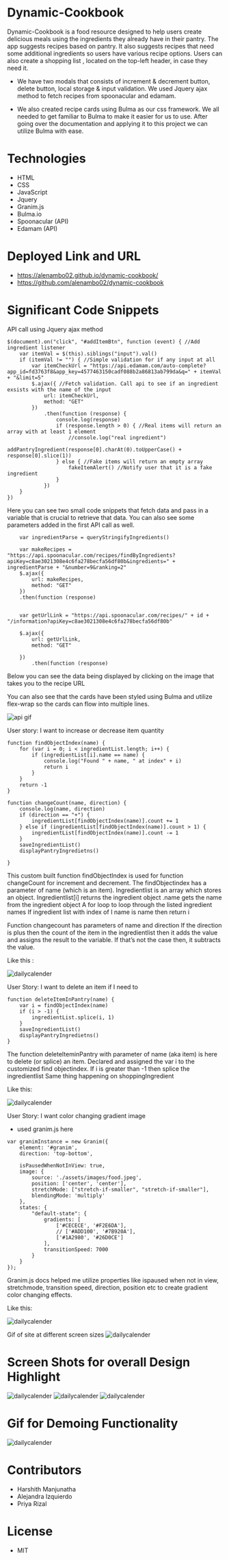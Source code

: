 # Dynamic-Cookbook
Dynamic-Cookbook is a food resource designed to help users create delicious meals using the ingredients they already have in their pantry. The app suggests recipes based on pantry. It also suggests recipes that need some additional ingredients so users have various recipe options. Users can also create a shopping list , located on the top-left header, in case they need it. 

- We have two modals that consists of increment & decrement button, delete button, local storage & input validation. We used Jquery ajax method to fetch recipes from spoonacular and edamam. 

- We also created recipe cards using Bulma as our css framework. We all needed to get familiar to Bulma to make it easier for us to use. After going over the documentation and applying it to this project we can utilize Bulma with ease.


# Technologies
- HTML
- CSS
- JavaScript
- Jquery
- Granim.js
- Bulma.io
- Spoonacular (API)
- Edamam (API)

# Deployed Link and URL

- https://alenambo02.github.io/dynamic-cookbook/
- https://github.com/alenambo02/dynamic-cookbook

# Significant Code Snippets
API call using Jquery ajax method

``` 
$(document).on("click", "#addItemBtn", function (event) { //Add ingredient listener
    var itemVal = $(this).siblings("input").val()
    if (itemVal != "") { //Simple validation for if any input at all
        var itemCheckUrl = "https://api.edamam.com/auto-complete?app_id=fd3763f8&app_key=4577463150cadf088b2a86813ab799da&q=" + itemVal + "&limit=5"
        $.ajax({ //Fetch validation. Call api to see if an ingredient exsists with the name of the input
            url: itemCheckUrl,
            method: "GET"
        })
            .then(function (response) {
                console.log(response)
                if (response.length > 0) { //Real items will return an array with at least 1 element
                    //console.log("real ingredient")
                    addPantryIngredient(response[0].charAt(0).toUpperCase() + response[0].slice(1))
                } else { //Fake items will return an empty array
                    fakeItemAlert() //Notify user that it is a fake ingredient
                }
            })
    }
})

```

Here you can see two small code snippets that fetch data and pass in a variable that is crucial to retrieve that data.
You can also see some parameters added in the first API call as well.

```
    var ingredientParse = queryStringifyIngredients()

    var makeRecipes = "https://api.spoonacular.com/recipes/findByIngredients?apiKey=c8ae3021308e4c6fa278becfa56df80b&ingredients=" + ingredientParse + "&number=9&ranking=2"
    $.ajax({
        url: makeRecipes,
        method: "GET"
    })
    .then(function (response)

 
    var getUrlLink = "https://api.spoonacular.com/recipes/" + id + "/information?apiKey=c8ae3021308e4c6fa278becfa56df80b"

    $.ajax({
        url: getUrlLink,
        method: "GET"

    })
        .then(function (response) 

```
Below you can see the data being displayed by clicking on the image that takes you to the recipe URL

You can also see that the cards have been styled using Bulma and utilize flex-wrap so the cards can flow into multiple lines.

![api gif](./assets/images/gif%20for%20recipe%20url%20api.gif )

User story: I want to increase or decrease item quantity

```
function findObjectIndex(name) {
    for (var i = 0; i < ingredientList.length; i++) {
        if (ingredientList[i].name == name) {
            console.log("Found " + name, " at index" + i)
            return i
        }
    }
    return -1
}

function changeCount(name, direction) {
    console.log(name, direction)
    if (direction == "+") {
        ingredientList[findObjectIndex(name)].count += 1
    } else if (ingredientList[findObjectIndex(name)].count > 1) {
        ingredientList[findObjectIndex(name)].count -= 1
    }
    saveIngredientList()
    displayPantryIngredietns()

}
```

This custom built function findObjectIndex is used for function changeCount for increment and decrement. The findObjectindex has a parameter of name (which is an item). Ingredientlist is an array which stores an object. Ingredientlist[i] returns the ingredient object 
.name gets the name from the ingredient object
A for loop to loop through the listed ingredient names 
If ingredient list with index of I name is name then return i 

Function changecount has parameters of name and direction
If the direction is plus then the count of the item in the ingredientlist then it  adds the value and assigns the result to the variable. 
If that’s not the case then, it subtracts the value. 

Like this :

![dailycalender](./assets/images/incAndDec.gif)

User Story: I want to delete an item if I need to

```
function deleteItemInPantry(name) {
    var i = findObjectIndex(name)
    if (i > -1) {
        ingredientList.splice(i, 1)
    }
    saveIngredientList()
    displayPantryIngredietns()
}
```

The function deleteIteminPantry with parameter of name (aka item) is here to delete (or splice) an item. 
Declared and assigned the var i to the customized find objectindex. 
If i is greater than -1 then splice the ingredientlist 
Same thing happening on shoppingIngredient 

Like this: 

![dailycalender](./assets/images/Delete.gif)

User Story: I want color changing gradient image
- used granim.js here

```
var granimInstance = new Granim({
    element: '#granim',
    direction: 'top-bottom',

    isPausedWhenNotInView: true,
    image: {
        source: './assets/images/food.jpeg',
        position: ['center', 'center'],
        stretchMode: ["stretch-if-smaller", "stretch-if-smaller"],
        blendingMode: 'multiply'
    },
    states: {
        "default-state": {
            gradients: [
                ['#CECECE', '#F2E6DA'],
                // ['#ADD100', '#7B920A'],
                ['#1A2980', '#26D0CE']
            ],
            transitionSpeed: 7000
        }
    }
});

```
Granim.js docs helped me utilize properties like ispaused when not in view, stretchmode, transition speed, direction, position etc to create gradient color changing effects. 

Like this: 

![dailycalender](./assets/images/granim.gif)

Gif of site at different screen sizes
![dailycalender](./assets/images/mobile%20responsiveness.gif)



# Screen Shots for overall Design Highlight

![dailycalender](./assets/images/1.png)
![dailycalender](./assets/images/2.png)
![dailycalender](./assets/images/3.png)

# Gif for Demoing Functionality

![dailycalender](./assets/images/4.gif)

# Contributors

- Harshith Manjunatha
- Alejandra Izquierdo 
- Priya Rizal 


# License

- MIT
